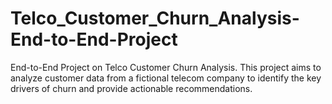 # Telco_Customer_Churn_Analysis-End-to-End-Project
End-to-End Project on Telco Customer Churn Analysis. This project aims to analyze customer data from a fictional telecom company to identify the key drivers of churn and provide actionable recommendations.
